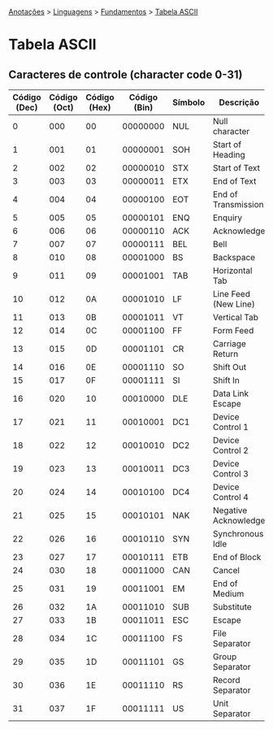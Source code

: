 <link rel="stylesheet" type="text/css" href="../../CSS/dark-theme.css">

[Anotações](../../) > [Linguagens](../Index.md) > [Fundamentos](./Index.md) > [Tabela ASCII](./ASCII.md)

# Tabela ASCII

## Caracteres de controle (character code 0-31)
|Código (Dec)|Código (Oct)|Código (Hex)|Código (Bin)|Símbolo|Descrição|
|-------------|-------------|-------------|------------|-------|---------|
|0|000|00|00000000|NUL|Null character|
|1|001|01|00000001|SOH|Start of Heading|
|2|002|02|00000010|STX|Start of Text|
|3|003|03|00000011|ETX|End of Text|
|4|004|04|00000100|EOT|End of Transmission|
|5|005|05|00000101|ENQ|Enquiry|
|6|006|06|00000110|ACK|Acknowledge|
|7|007|07|00000111|BEL|Bell|
|8|010|08|00001000|BS|Backspace|
|9|011|09|00001001|TAB|Horizontal Tab|
|10|012|0A|00001010|LF|Line Feed (New Line)|
|11|013|0B|00001011|VT|Vertical Tab|
|12|014|0C|00001100|FF|Form Feed|
|13|015|0D|00001101|CR|Carriage Return|
|14|016|0E|00001110|SO|Shift Out|
|15|017|0F|00001111|SI|Shift In|
|16|020|10|00010000|DLE|Data Link Escape|
|17|021|11|00010001|DC1|Device Control 1|
|18|022|12|00010010|DC2|Device Control 2|
|19|023|13|00010011|DC3|Device Control 3|
|20|024|14|00010100|DC4|Device Control 4|
|21|025|15|00010101|NAK|Negative Acknowledge|
|22|026|16|00010110|SYN|Synchronous Idle|
|23|027|17|00010111|ETB|End of Block|
|24|030|18|00011000|CAN|Cancel|
|25|031|19|00011001|EM|End of Medium|
|26|032|1A|00011010|SUB|Substitute|
|27|033|1B|00011011|ESC|Escape|
|28|034|1C|00011100|FS|File Separator|
|29|035|1D|00011101|GS|Group Separator|
|30|036|1E|00011110|RS|Record Separator|
|31|037|1F|00011111|US|Unit Separator|

